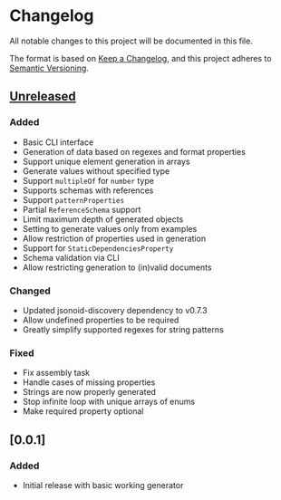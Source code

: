 # Changelog

All notable changes to this project will be documented in this file.

The format is based on [Keep a Changelog](https://keepachangelog.com/en/1.0.0/),
and this project adheres to [Semantic Versioning](https://semver.org/spec/v2.0.0.html).

## [Unreleased]
### Added
- Basic CLI interface
- Generation of data based on regexes and format properties
- Support unique element generation in arrays
- Generate values without specified type
- Support `multipleOf` for `number` type
- Supports schemas with references
- Support `patternProperties`
- Partial `ReferenceSchema` support
- Limit maximum depth of generated objects
- Setting to generate values only from examples
- Allow restriction of properties used in generation
- Support for `StaticDependenciesProperty`
- Schema validation via CLI
- Allow restricting generation to (in)valid documents

### Changed
- Updated jsonoid-discovery dependency to v0.7.3
- Allow undefined properties to be required
- Greatly simplify supported regexes for string patterns

### Fixed
- Fix assembly task
- Handle cases of missing properties
- Strings are now properly generated
- Stop infinite loop with unique arrays of enums
- Make required property optional

## [0.0.1]
### Added
- Initial release with basic working generator

[Unreleased]: https://github.com/michaelmior/jsonoid-discovery/compare/v0.0.1...HEAD
[0.1.0]: https://github.com/michaelmior/jsonoid-discovery/releases/tag/v0.0.1
